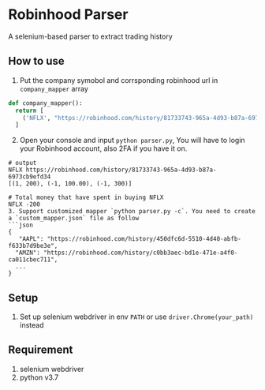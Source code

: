 # Robinhood Parser
A selenium-based parser to extract trading history

## How to use
1. Put the company symobol and corrsponding robinhood url in `company_mapper` array

```python
def company_mapper():
  return [ 
    ('NFLX', "https://robinhood.com/history/81733743-965a-4d93-b87a-6973cb9efd34"),
  ]
```


2. Open your console and input `python parser.py`, You will have to login your Robinhood account, also 2FA if you have it on.
   
```
# output
NFLX https://robinhood.com/history/81733743-965a-4d93-b87a-6973cb9efd34
[(1, 200), (-1, 100.00), (-1, 300)]

# Total money that have spent in buying NFLX
NFLX -200
3. Support customized mapper `python parser.py -c`. You need to create a `custom_mapper.json` file as follow
```json
{
   "AAPL": "https://robinhood.com/history/450dfc6d-5510-4d40-abfb-f633b7d9be3e",
  "AMZN": "https://robinhood.com/history/c0bb3aec-bd1e-471e-a4f0-ca011cbec711",
  ...
}
```

## Setup
1. Set up selenium webdriver in env `PATH` or use `driver.Chrome(your_path)` instead

## Requirement

1. selenium webdriver
2. python v3.7


